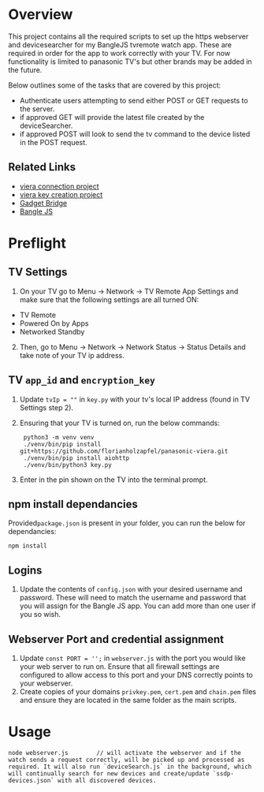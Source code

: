 # Overview
This project contains all the required scripts to set up the https webserver and devicesearcher for my BangleJS tvremote watch app. These are required in order for the app to work correctly with your TV. For now functionality is limited to panasonic TV's but other brands may be added in the future.

Below outlines some of the tasks that are covered by this project:
* Authenticate users attempting to send either POST or GET requests to the server.
* if approved GET will provide the latest file created by the deviceSearcher.
* if approved POST will look to send the tv command to the device listed in the POST request.


## Related Links

* [viera connection project](https://github.com/jens-maus/node-panasonic-viera)
* [viera key creation project](https://github.com/florianholzapfel/panasonic-viera)
* [Gadget Bridge](https://www.espruino.com/Gadgetbridge)
* [Bangle JS](https://www.espruino.com/Reference#software)


# Preflight
## TV Settings
1. On your TV go to Menu -> Network -> TV Remote App Settings and make sure that the following settings are all turned ON:
* TV Remote
* Powered On by Apps
* Networked Standby
2. Then, go to Menu -> Network -> Network Status -> Status Details and take note of your TV ip address.

## TV `app_id` and `encryption_key`
1. Update `tvIp = ""` in `key.py` with your tv's local IP address (found in TV Settings step 2).

2. Ensuring that your TV is turned on, run the below commands:

        python3 -m venv venv
        ./venv/bin/pip install git+https://github.com/florianholzapfel/panasonic-viera.git
        ./venv/bin/pip install aiohttp
        ./venv/bin/python3 key.py

3. Enter in the pin shown on the TV into the terminal prompt.

## npm install dependancies
Provided`package.json` is present in your folder, you can run the below for dependancies:

    npm install

## Logins 
1. Update the contents of `config.json` with your desired username and password. These will need to match the username and password that you will assign for the Bangle JS app. You can add more than one user if you so wish.

## Webserver Port and credential assignment
1. Update `const PORT = '';` in `webserver.js` with the port you would like your web server to run on. Ensure that all firewall settings are configured to allow access to this port and your DNS correctly points to your webserver.
2. Create copies of your domains `privkey.pem`, `cert.pem` and `chain.pem` files and ensure they are located in the same folder as the main scripts.

# Usage
    node webserver.js        // will activate the webserver and if the watch sends a request correctly, will be picked up and processed as required. It will also run `deviceSearch.js` in the background, which will continually search for new devices and create/update `ssdp-devices.json` with all discovered devices.
